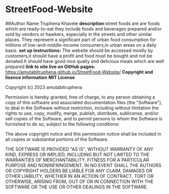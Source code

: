 # StreetFood-Website
##Author Name Truphena Khavele
**description**:street foods are are foods which are ready-to-eat they include foods and beverages prepared and/or sold by vendors or hawkers, especially in the streets and other similar places. 
They represent a significant part of urban food consumption for millions of low-and-middle-income consumers,in urban areas on a daily basis.
**set up instructions:** The website should be accessed mostly by customers,it should have a profit and food must be bought and not be donated.It should have good nice qualty and delicious meals which are well prepared
**link to site live on GitHub pages:** https://amutabitruphena.github.io/StreetFood-Website/
**Copyright and lisence information**
**MIT License**

Copyright (c) 2023 amutabitruphena

Permission is hereby granted, free of charge, to any person obtaining a copy
of this software and associated documentation files (the "Software"), to deal
in the Software without restriction, including without limitation the rights
to use, copy, modify, merge, publish, distribute, sublicense, and/or sell
copies of the Software, and to permit persons to whom the Software is
furnished to do so, subject to the following conditions:

The above copyright notice and this permission notice shall be included in all
copies or substantial portions of the Software.

THE SOFTWARE IS PROVIDED "AS IS", WITHOUT WARRANTY OF ANY KIND, EXPRESS OR
IMPLIED, INCLUDING BUT NOT LIMITED TO THE WARRANTIES OF MERCHANTABILITY,
FITNESS FOR A PARTICULAR PURPOSE AND NONINFRINGEMENT. IN NO EVENT SHALL THE
AUTHORS OR COPYRIGHT HOLDERS BE LIABLE FOR ANY CLAIM, DAMAGES OR OTHER
LIABILITY, WHETHER IN AN ACTION OF CONTRACT, TORT OR OTHERWISE, ARISING FROM,
OUT OF OR IN CONNECTION WITH THE SOFTWARE OR THE USE OR OTHER DEALINGS IN THE
SOFTWARE.

